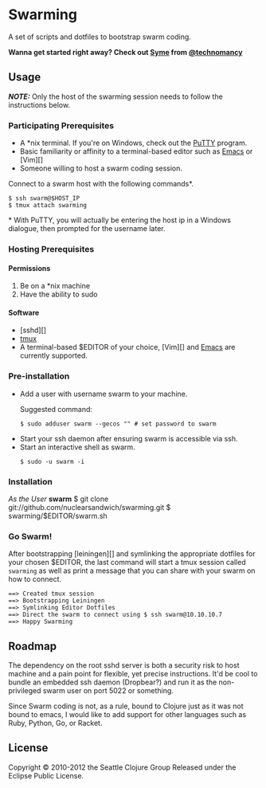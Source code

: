 # Swarming

A set of scripts and dotfiles to bootstrap swarm coding.

**Wanna get started right away? Check out [Syme](https://syme.herokuapp.com/) from [@technomancy](https://github.com/technomancy)**

## Usage

***NOTE:*** Only the host of the swarming session needs to follow the
instructions below.

### Participating Prerequisites

- A \*nix terminal. If you're on Windows, check out the [PuTTY][] program.
- Basic familiarity or affinity to a terminal-based editor such as [Emacs][] or
  [Vim][]
- Someone willing to host a swarm coding session.

Connect to a swarm host
with the following commands\*.

    $ ssh swarm@$HOST_IP
    $ tmux attach swarming

\* With PuTTY, you will actually be entering the host ip in a Windows dialogue,
then prompted for the username later.

### Hosting Prerequisites

#### Permissions

1. Be on a \*nix machine
2. Have the ability to sudo

#### Software

- [sshd][]
- [tmux][]
- A terminal-based $EDITOR of your choice, [Vim][] and [Emacs][] are currently
  supported.

### Pre-installation

<ul>
  <li>Add a user with username swarm to your machine.
  <p> Suggested command: <code><pre>$ sudo adduser swarm --gecos "" # set password to swarm</pre></code></p>
  </li>
  <li>Start your ssh daemon after ensuring swarm is accessible via ssh.</li>
  <li>Start an interactive shell as swarm.
  <p><code><pre>$ sudo -u swarm -i</pre></code></p>
  </li>
</ul>

### Installation 
*As the User* __swarm__
    $ git clone git://github.com/nuclearsandwich/swarming.git
    $ swarming/$EDITOR/swarm.sh

### Go Swarm!

After bootstrapping [leiningen][] and symlinking the appropriate dotfiles for
your chosen $EDITOR, the last command will start a tmux session called
`swarming` as well as print a message that you can share with your swarm on how
to connect.

    ==> Created tmux session
    ==> Bootstrapping Leiningen
    ==> Symlinking Editor Dotfiles
    ==> Direct the swarm to connect using $ ssh swarm@10.10.10.7
    ==> Happy Swarming

## Roadmap

The dependency on the root sshd server is both a security risk to host machine
and a pain point for flexible, yet precise instructions. It'd be cool to bundle
an embedded ssh daemon (Dropbear?) and run it as the non-privileged swarm user
on port 5022 or something.

Since Swarm coding is not, as a rule, bound to Clojure just as it was not bound
to emacs, I would like to add support for other languages such as Ruby, Python,
Go, or Racket.

## License

Copyright © 2010-2012 the Seattle Clojure Group
Released under the Eclipse Public License.

[PuTTY]: 
[Vim]: 
[Emacs]: 
[leiningen]: 
[tmux]: 
[sshd]: 
